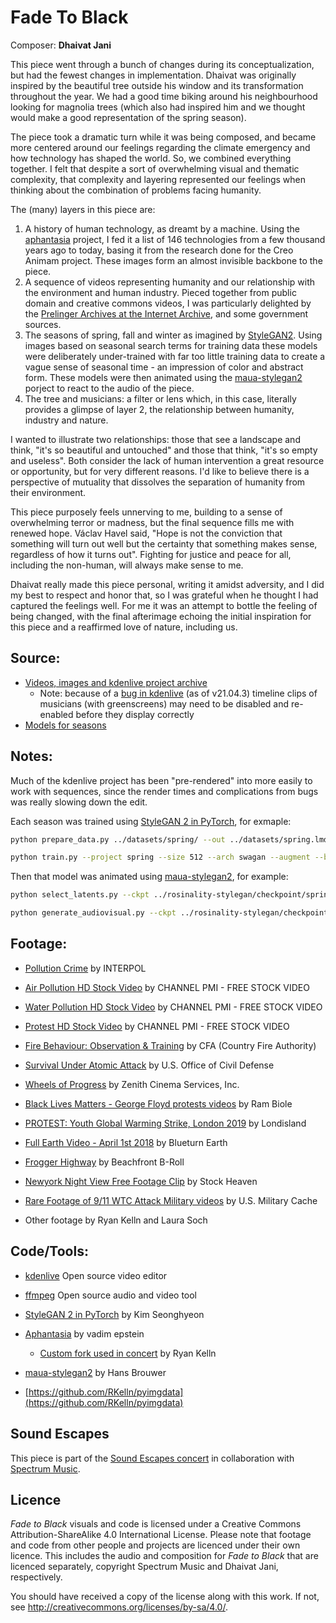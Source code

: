 # Fade To Black

Composer: **Dhaivat Jani**

This piece went through a bunch of changes during its conceptualization, but had the fewest changes in implementation. Dhaivat was originally inspired by the beautiful tree outside his window and its transformation throughout the year. We had a good time biking around his neighbourhood looking for magnolia trees (which also had inspired him and we thought would make a good representation of the spring season).

The piece took a dramatic turn while it was being composed, and became more centered around our feelings regarding the climate emergency and how technology has shaped the world. So, we combined everything together.  I felt that despite a sort of overwhelming visual and thematic complexity, that complexity and layering represented our feelings when thinking about the combination of problems facing humanity.

The (many) layers in this piece are:

1. A history of human technology, as dreamt by a machine. Using the [aphantasia](https://github.com/RKelln/aphantasia) project, I fed it a list of 146 technologies from a few thousand years ago to today, basing it from the research done for the Creo Animam project. These images form an almost invisible backbone to the piece.
2. A sequence of videos representing humanity and our relationship with the environment and human industry. Pieced together from public domain and creative commons videos, I was particularly delighted by the [Prelinger Archives at the Internet Archive](https://archive.org/details/prelinger), and some government sources.
3. The seasons of spring, fall and winter as imagined by [StyleGAN2](https://github.com/rosinality/stylegan2-pytorch). Using images based on seasonal search terms for training data these models were deliberately under-trained with far too little training data to create a vague sense of seasonal time - an impression of color and abstract form. These models were then animated using the [maua-stylegan2](https://github.com/JCBrouwer/maua-stylegan2) porject to react to the audio of the piece.
4. The tree and musicians: a filter or lens which, in this case, literally provides a glimpse of layer 2, the relationship between humanity, industry and nature.

I wanted to illustrate two relationships: those that see a landscape and think, "it's so beautiful and untouched" and those that think, "it's so empty and useless". Both consider the lack of human intervention a great resource or opportunity, but for very different reasons. I'd like to believe there is a perspective of mutuality that dissolves the separation of humanity from their environment.

This piece purposely feels unnerving to me, building to a sense of overwhelming terror or madness, but the final sequence fills me with renewed hope. Václav Havel said, "Hope is not the conviction that something will turn out well but the certainty that something makes sense, regardless of how it turns out". Fighting for justice and peace for all, including the non-human, will always make sense to me.

Dhaivat really made this piece personal, writing it amidst adversity, and I did my best to respect and honor that, so I was grateful when he thought I had captured the feelings well. For me it was an attempt to bottle the feeling of being changed, with the final afterimage echoing the initial inspiration for this piece and a reaffirmed love of nature, including us.


## Source:

  * [Videos, images and kdenlive project archive](https://spideroak.com/browse/share/SafeShare/Sound_Escapes_video_source)
    * Note: because of a [bug in kdenlive](https://bugs.kde.org/show_bug.cgi?id=439194) (as of v21.04.3) timeline clips of musicians (with greenscreens) may need to be disabled and re-enabled before they display correctly
  * [Models for seasons](https://spideroak.com/browse/share/SafeShare/Sound_Escapes_video_source/archives/models/fade_to_black)


## Notes:

Much of the kdenlive project has been "pre-rendered" into more easily to work with sequences, since the render times and complications from bugs was really slowing down the edit.

Each season was trained using [StyleGAN 2 in PyTorch](https://github.com/rosinality/stylegan2-pytorch), for exmaple:
```bash
python prepare_data.py ../datasets/spring/ --out ../datasets/spring.lmdb --size 512

python train.py --project spring --size 512 --arch swagan --augment --batch 12 --n_sample 8 --save_every 2000 --wandb ../datasets/spring.lmdb
```

Then that model was animated using [maua-stylegan2](https://github.com/JCBrouwer/maua-stylegan2), for example:

```bash
python select_latents.py --ckpt ../rosinality-stylegan/checkpoint/spring/020000.pt --res 512 --arch swagan

python generate_audiovisual.py --ckpt ../rosinality-stylegan/checkpoint/spring/020000.pt --audioreactive_file "audioreactive/examples/fade_to_black.py" --duration 77 --out_size 512 --G_res 512 --arch swagan --batch 7 --audio_file data/audio/fade_to_black.wav --latent_file workspace/spring_020000_fade_to_black_latents.npy --fps 30
```

## Footage:

  * [Pollution Crime](https://www.youtube.com/watch?v=rIBEn5WsugE)
    by INTERPOL

  * [Air Pollution HD Stock Video](https://www.youtube.com/watch?v=lq4ivmk9llM)
    by CHANNEL PMI - FREE STOCK VIDEO

  * [Water Pollution HD Stock Video](https://www.youtube.com/watch?v=T8wQ6y_AQGE)
    by CHANNEL PMI - FREE STOCK VIDEO

  * [Protest HD Stock Video](https://www.youtube.com/watch?v=JiaMhAWHkzg)
    by CHANNEL PMI - FREE STOCK VIDEO

  * [Fire Behaviour: Observation & Training](https://www.youtube.com/watch?v=p1iZPR6aIBc)
    by CFA (Country Fire Authority)

  * [Survival Under Atomic Attack](https://archive.org/details/Survival1951)
    by U.S. Office of Civil Defense 

  * [Wheels of Progress](https://archive.org/details/Wheelsof1950)
    by Zenith Cinema Services, Inc. 

  * [Black Lives Matters - George Floyd protests videos](https://www.youtube.com/watch?v=d4HKXLks-VA)
    by Ram Biole

  * [PROTEST: Youth Global Warming Strike, London 2019](https://www.youtube.com/watch?v=h8o_YP0YKLc)
    by Londisland

  * [Full Earth Video - April 1st 2018](https://www.youtube.com/watch?v=UZOOL3kYU9k)
    by Blueturn Earth

  * [Frogger Highway](http://www.beachfrontbroll.com/2012/01/1-clip-needs-frog.html)
    by Beachfront B-Roll

  * [Newyork Night View Free Footage Clip](https://www.youtube.com/watch?v=3iasQGbmGYg)
    by Stock Heaven

  * [Rare Footage of 9/11 WTC Attack Military videos](https://www.youtube.com/watch?v=rHPZ0ue2chQ)
    by U.S. Military Cache
  
  * Other footage by Ryan Kelln and Laura Soch

## Code/Tools:

  * [kdenlive](https://kdenlive.org)
    Open source video editor

  * [ffmpeg](http://ffmpeg.org/)
    Open source audio and video tool

  * [StyleGAN 2 in PyTorch](https://github.com/rosinality/stylegan2-pytorch)
    by Kim Seonghyeon

  * [Aphantasia](https://github.com/eps696/aphantasia)
    by vadim epstein
    * [Custom fork used in concert](https://github.com/RKelln/aphantasia) by Ryan Kelln

  * [maua-stylegan2](https://github.com/JCBrouwer/maua-stylegan2)
    by Hans Brouwer

  * [https://github.com/RKelln/pyimgdata](https://github.com/RKelln/pyimgdata)


## Sound Escapes

This piece is part of the [Sound Escapes concert](http://www.ryankelln.com/project/sound-escapes/) in collaboration with [Spectrum Music](https://www.spectrummusic.ca/).


## Licence

_Fade to Black_ visuals and code is licensed under a Creative Commons Attribution-ShareAlike 4.0 International License. Please note that footage and code from other people and projects are licenced under their own licence. This includes the audio and composition for _Fade to Black_ that are licenced separately, copyright Spectrum Music and Dhaivat Jani, respectively.

You should have received a copy of the license along with this work. If not, see <http://creativecommons.org/licenses/by-sa/4.0/>.

